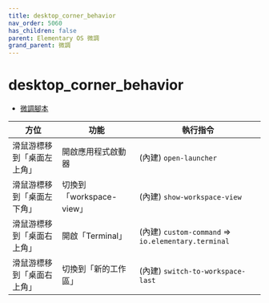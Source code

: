 ```yaml
---
title: desktop_corner_behavior
nav_order: 5060
has_children: false
parent: Elementary OS 微調
grand_parent: 微調
---
```



# desktop_corner_behavior

* [微調腳本](https://github.com/samwhelp/note-about-elementary-os/tree/gh-pages/_demo/adjustment/part-elementary/desktop_corner_behavior)


| 方位                       | 功能                     | 執行指令                                            |
| -------------------------- | ------------------------ | --------------------------------------------------- |
| 滑鼠游標移到「桌面左上角」 | 開啟應用程式啟動器       | (內建) `open-launcher`                              |
| 滑鼠游標移到「桌面左下角」 | 切換到「workspace-view」 | (內建) `show-workspace-view`                        |
| 滑鼠游標移到「桌面右上角」 | 開啟「Terminal」         | (內建) `custom-command` => `io.elementary.terminal` |
| 滑鼠游標移到「桌面右上角」 | 切換到「新的工作區」     | (內建) `switch-to-workspace-last`                   |
